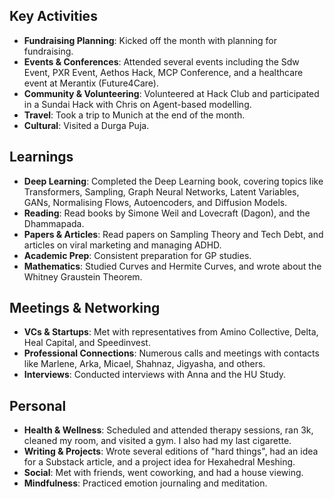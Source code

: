 ## Key Activities
- **Fundraising Planning**: Kicked off the month with planning for fundraising.
- **Events & Conferences**: Attended several events including the Sdw Event, PXR Event, Aethos Hack, MCP Conference, and a healthcare event at Merantix (Future4Care).
- **Community & Volunteering**: Volunteered at Hack Club and participated in a Sundai Hack with Chris on Agent-based modelling.
- **Travel**: Took a trip to Munich at the end of the month.
- **Cultural**: Visited a Durga Puja.

## Learnings
- **Deep Learning**: Completed the Deep Learning book, covering topics like Transformers, Sampling, Graph Neural Networks, Latent Variables, GANs, Normalising Flows, Autoencoders, and Diffusion Models.
- **Reading**: Read books by Simone Weil and Lovecraft (Dagon), and the Dhammapada.
- **Papers & Articles**: Read papers on Sampling Theory and Tech Debt, and articles on viral marketing and managing ADHD.
- **Academic Prep**: Consistent preparation for GP studies.
- **Mathematics**: Studied Curves and Hermite Curves, and wrote about the Whitney Graustein Theorem.

## Meetings & Networking
- **VCs & Startups**: Met with representatives from Amino Collective, Delta, Heal Capital, and Speedinvest.
- **Professional Connections**: Numerous calls and meetings with contacts like Marlene, Arka, Micael, Shahnaz, Jigyasha, and others.
- **Interviews**: Conducted interviews with Anna and the HU Study.

## Personal
- **Health & Wellness**: Scheduled and attended therapy sessions, ran 3k, cleaned my room, and visited a gym. I also had my last cigarette.
- **Writing & Projects**: Wrote several editions of "hard things", had an idea for a Substack article, and a project idea for Hexahedral Meshing.
- **Social**: Met with friends, went coworking, and had a house viewing.
- **Mindfulness**: Practiced emotion journaling and meditation.

